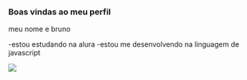 ### Boas vindas ao meu perfil

meu nome e bruno

-estou estudando na alura
-estou me desenvolvendo na linguagem de javascript

![](https://tenor.com/pt-BR/view/felca-felca-base-felca-base-gif)
